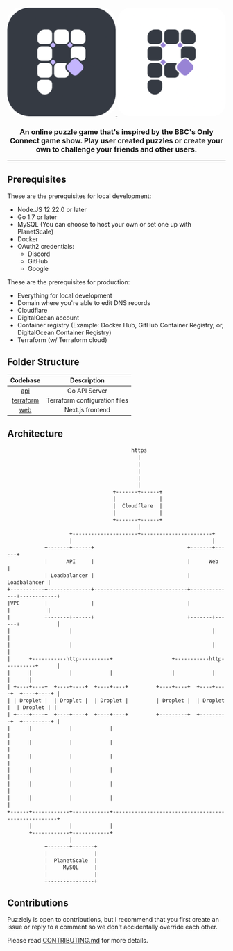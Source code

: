 <a href="https://www.puzzlely.io?utm_source=Github&utm_medium=social">
 <p align="center" >
  <img height=250 style="border-radius: 30px;" src="https://raw.githubusercontent.com/RagOfJoes/puzzlely/development/web/public/dark/android-chrome-512x512.png" />
  <img height=250 style="border-radius: 30px;" src="https://raw.githubusercontent.com/RagOfJoes/puzzlely/development/web/public/light/android-chrome-512x512.png" />
  </p>
</a>
<h3 align="center">
  <strong>An online puzzle game that's inspired by the BBC's Only Connect game show. Play user created puzzles or create your own to challenge your friends and other users.</strong>
</h3>

---

## Prerequisites

These are the prerequisites for local development:

- Node.JS 12.22.0 or later
- Go 1.7 or later
- MySQL (You can choose to host your own or set one up with PlanetScale)
- Docker
- OAuth2 credentials:
  - Discord
  - GitHub
  - Google

These are the prerequisites for production:

- Everything for local development
- Domain where you're able to edit DNS records
- Cloudflare
- DigitalOcean account
- Container registry (Example: Docker Hub, GitHub Container Registry, or, DigitalOcean Container Registry)
- Terraform (w/ Terraform cloud)

## Folder Structure

|        Codebase         |           Description           |
| :---------------------: | :-----------------------------: |
| [api](api)              |           Go API Server         |
| [terraform](terraform)  |  Terraform configuration files  |
| [web](web)              |          Next.js frontend       |

## Architecture

```
                                        https
                                          |
                                          |
                                          |
                                          |
                                          |
                                  +-------+------+
                                  |              |
                                  |  Cloudflare  |
                                  |              |
                                  +-------+------+
                                          |
                    +---------------------+-----------------------+
                    |                                             |
            +-------+------+                              +-------+------+
            |      API     |                              |      Web     |
            | Loadbalancer |                              | Loadbalancer |
+-----------+--------------+------------------------------+--------------+------------+
|VPC        |              |                              |              |            |
|           +-------+------+                              +-------+------+            |
|                   |                                             |                   |
|                   |                                             |                   |
|      +-----------http----------+                   +-----------http----------+      |
|      |            |            |                   |            |            |      |
| +----+----+  +----+----+  +----+----+         +----+----+  +----+----+  +----+----+ |
| | Droplet |  | Droplet |  | Droplet |         | Droplet |  | Droplet |  | Droplet | |
| +----+----+  +----+----+  +----+----+         +---------+  +---------+  +---------+ |
|      |            |            |                                                    |
|      |            |            |                                                    |
|      |            |            |                                                    |
|      |            |            |                                                    |
|      |            |            |                                                    |
|      |            |            |                                                    |
+------+------------+------------+----------------------------------------------------+
       |            |            |
       +------------+------------+
                    |
            +-------+-------+
            |               |
            |  PlanetScale  |
            |     MySQL     |
            |               |
            +---------------+
```

## Contributions

Puzzlely is open to contributions, but I recommend that you first create an issue or reply to a comment so we don't accidentally override each other.

Please read [CONTRIBUTING.md](CONTRIBUTING.md) for more details.
